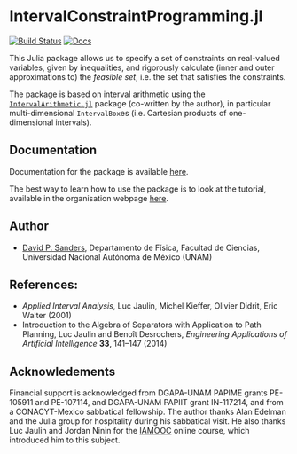 # IntervalConstraintProgramming.jl

[![Build Status](https://travis-ci.org/JuliaIntervals/IntervalConstraintProgramming.jl.svg?branch=master)](https://travis-ci.org/dpsanders/IntervalConstraintProgramming.jl)
[![Docs](https://img.shields.io/badge/docs-stable-blue.svg)](https://juliaintervals.github.io/pages/packages/intervalconstraintprogramming/)

This Julia package allows us to specify a set of constraints on real-valued variables,
given by inequalities, and
rigorously calculate (inner and outer approximations to) the *feasible set*,
i.e. the set that satisfies the constraints.

The package is based on interval arithmetic using the
[`IntervalArithmetic.jl`](https://github.com/JuliaIntervals/IntervalArithmetic.jl) package (co-written by the author),
in particular multi-dimensional `IntervalBox`es (i.e. Cartesian products of one-dimensional intervals).

## Documentation
Documentation for the package is available [here](https://juliaintervals.github.io/pages/packages/intervalconstraintprogramming/).

The best way to learn how to use the package is to look at the tutorial, available in the organisation webpage [here](https://juliaintervals.github.io/pages/tutorials/tutorialConstraintProgramming/).


## Author

- [David P. Sanders](http://sistemas.fciencias.unam.mx/~dsanders),
Departamento de Física, Facultad de Ciencias, Universidad Nacional Autónoma de México (UNAM)


## References:
- *Applied Interval Analysis*, Luc Jaulin, Michel Kieffer, Olivier Didrit, Eric Walter (2001)
- Introduction to the Algebra of Separators with Application to Path Planning, Luc Jaulin and Benoît Desrochers, *Engineering Applications of Artificial Intelligence* **33**, 141–147 (2014)

## Acknowledements
Financial support is acknowledged from DGAPA-UNAM PAPIME grants PE-105911 and PE-107114, and DGAPA-UNAM PAPIIT grant IN-117214, and from a CONACYT-Mexico sabbatical fellowship. The author thanks Alan Edelman and the Julia group for hospitality during his sabbatical visit. He also thanks Luc Jaulin and Jordan Ninin for the [IAMOOC](http://iamooc.ensta-bretagne.fr/) online course, which introduced him to this subject.
